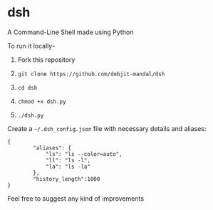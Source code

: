 # dsh
A Command-Line Shell made using Python

To run it locally-

1. Fork this repository
   
2. `git clone https://github.com/debjit-mandal/dsh`

3. `cd dsh`

4. `chmod +x dsh.py`

5. `./dsh.py`

Create a `~/.dsh_config.json` file with necessary details and aliases:
```
{
        "aliases": {
            "ls": "ls --color=auto",
            "ll": "ls -l",
            "la": "ls -la"
        },
        "history_length":1000
}
```

Feel free to suggest any kind of improvements
